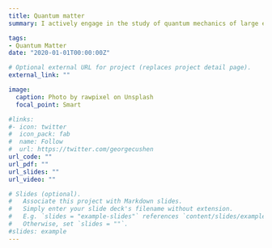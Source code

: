 ```yaml
---
title: Quantum matter
summary: I actively engage in the study of quantum mechanics of large ensembles of particles in condensed systems, collectively refered to as quantum matter.  This includes quantum materials composed of atomic, molecular or organic constituents, chemical systems such as molecules, and cold atomic or molecular gases. I use first-principle modeling of experiments as a starting point, which often requires _ab initio_ methods to characterize the system's electronic structure. This is combined with many-body approaches to study emergent quantum states. My goal is to discover new emergent quantum behavior in fundamental models of correlated systems and in technologically promising platforms.  

tags:
- Quantum Matter
date: "2020-01-01T00:00:00Z"

# Optional external URL for project (replaces project detail page).
external_link: ""

image:
  caption: Photo by rawpixel on Unsplash
  focal_point: Smart

#links:
#- icon: twitter
#  icon_pack: fab
#  name: Follow
#  url: https://twitter.com/georgecushen
url_code: ""
url_pdf: ""
url_slides: ""
url_video: ""

# Slides (optional).
#   Associate this project with Markdown slides.
#   Simply enter your slide deck's filename without extension.
#   E.g. `slides = "example-slides"` references `content/slides/example-slides.md`.
#   Otherwise, set `slides = ""`.
#slides: example
---
```

